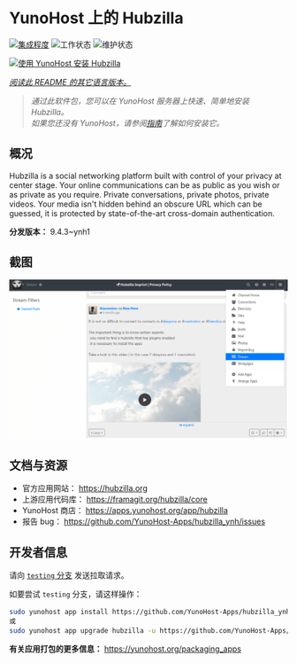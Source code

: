<!--
注意：此 README 由 <https://github.com/YunoHost/apps/tree/master/tools/readme_generator> 自动生成
请勿手动编辑。
-->

# YunoHost 上的 Hubzilla

[![集成程度](https://dash.yunohost.org/integration/hubzilla.svg)](https://ci-apps.yunohost.org/ci/apps/hubzilla/) ![工作状态](https://ci-apps.yunohost.org/ci/badges/hubzilla.status.svg) ![维护状态](https://ci-apps.yunohost.org/ci/badges/hubzilla.maintain.svg)

[![使用 YunoHost 安装 Hubzilla](https://install-app.yunohost.org/install-with-yunohost.svg)](https://install-app.yunohost.org/?app=hubzilla)

*[阅读此 README 的其它语言版本。](./ALL_README.md)*

> *通过此软件包，您可以在 YunoHost 服务器上快速、简单地安装 Hubzilla。*  
> *如果您还没有 YunoHost，请参阅[指南](https://yunohost.org/install)了解如何安装它。*

## 概况

Hubzilla is a social networking platform built with control of your privacy at center stage. Your online communications can be as public as you wish or as private as you require. Private conversations, private photos, private videos. Your media isn't hidden behind an obscure URL which can be guessed, it is protected by state-of-the-art cross-domain authentication.


**分发版本：** 9.4.3~ynh1

## 截图

![Hubzilla 的截图](./doc/screenshots/hubzilla-1.png)

## 文档与资源

- 官方应用网站： <https://hubzilla.org>
- 上游应用代码库： <https://framagit.org/hubzilla/core>
- YunoHost 商店： <https://apps.yunohost.org/app/hubzilla>
- 报告 bug： <https://github.com/YunoHost-Apps/hubzilla_ynh/issues>

## 开发者信息

请向 [`testing` 分支](https://github.com/YunoHost-Apps/hubzilla_ynh/tree/testing) 发送拉取请求。

如要尝试 `testing` 分支，请这样操作：

```bash
sudo yunohost app install https://github.com/YunoHost-Apps/hubzilla_ynh/tree/testing --debug
或
sudo yunohost app upgrade hubzilla -u https://github.com/YunoHost-Apps/hubzilla_ynh/tree/testing --debug
```

**有关应用打包的更多信息：** <https://yunohost.org/packaging_apps>
